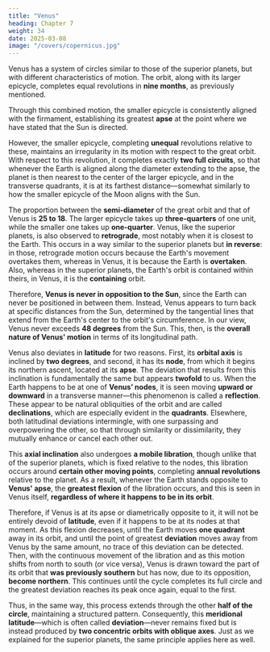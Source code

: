 ```yaml
---
title: "Venus"
heading: Chapter 7
weight: 34
date: 2025-03-08
image: "/covers/copernicus.jpg"
---
```




Venus has a system of circles similar to those of the superior planets, but with different characteristics of motion. The orbit, along with its larger epicycle, completes equal revolutions in **nine months**, as previously mentioned. 

Through this combined motion, the smaller epicycle is consistently aligned with the firmament, establishing its greatest **apse** at the point where we have stated that the Sun is directed.  

However, the smaller epicycle, completing **unequal** revolutions relative to these, maintains an irregularity in its motion with respect to the great orbit. With respect to this revolution, it completes exactly **two full circuits**, so that whenever the Earth is aligned along the diameter extending to the apse, the planet is then nearest to the center of the larger epicycle, and in the transverse quadrants, it is at its farthest distance—somewhat similarly to how the smaller epicycle of the Moon aligns with the Sun.  

The proportion between the **semi-diameter** of the great orbit and that of Venus is **25 to 18**. The larger epicycle takes up **three-quarters** of one unit, while the smaller one takes up **one-quarter**. Venus, like the superior planets, is also observed to **retrograde**, most notably when it is closest to the Earth. This occurs in a way similar to the superior planets but **in reverse**: in those, retrograde motion occurs because the Earth's movement overtakes them, whereas in Venus, it is because the Earth is **overtaken**. Also, whereas in the superior planets, the Earth's orbit is contained within theirs, in Venus, it is the **containing** orbit.  

Therefore, **Venus is never in opposition to the Sun**, since the Earth can never be positioned in between them. Instead, Venus appears to turn back at specific distances from the Sun, determined by the tangential lines that extend from the Earth's center to the orbit's circumference. In our view, Venus never exceeds **48 degrees** from the Sun. This, then, is the **overall nature of Venus' motion** in terms of its longitudinal path.  

Venus also deviates in **latitude** for two reasons. First, its **orbital axis** is inclined by **two degrees**, and second, it has its **node**, from which it begins its northern ascent, located at its **apse**. The deviation that results from this inclination is fundamentally the same but appears **twofold** to us. When the Earth happens to be at one of **Venus’ nodes**, it is seen moving **upward or downward** in a transverse manner—this phenomenon is called a **reflection**. These appear to be natural obliquities of the orbit and are called **declinations**, which are especially evident in the **quadrants**. Elsewhere, both latitudinal deviations intermingle, with one surpassing and overpowering the other, so that through similarity or dissimilarity, they mutually enhance or cancel each other out.  

This **axial inclination** also undergoes **a mobile libration**, though unlike that of the superior planets, which is fixed relative to the nodes, this libration occurs around **certain other moving points**, completing **annual revolutions** relative to the planet. As a result, whenever the Earth stands opposite to **Venus' apse**, the **greatest flexion** of the libration occurs, and this is seen in Venus itself, **regardless of where it happens to be in its orbit**.  

Therefore, if Venus is at its apse or diametrically opposite to it, it will not be entirely devoid of **latitude**, even if it happens to be at its nodes at that moment. As this flexion decreases, until the Earth moves **one quadrant** away in its orbit, and until the point of greatest **deviation** moves away from Venus by the same amount, no trace of this deviation can be detected. Then, with the continuous movement of the libration and as this motion shifts from north to south (or vice versa), Venus is drawn toward the part of its orbit that **was previously southern** but has now, due to its opposition, **become northern**. This continues until the cycle completes its full circle and the greatest deviation reaches its peak once again, equal to the first.  

Thus, in the same way, this process extends through the other **half of the circle**, maintaining a structured pattern. Consequently, this **meridional latitude**—which is often called **deviation**—never remains fixed but is instead produced by **two concentric orbits with oblique axes**. Just as we explained for the superior planets, the same principle applies here as well.

